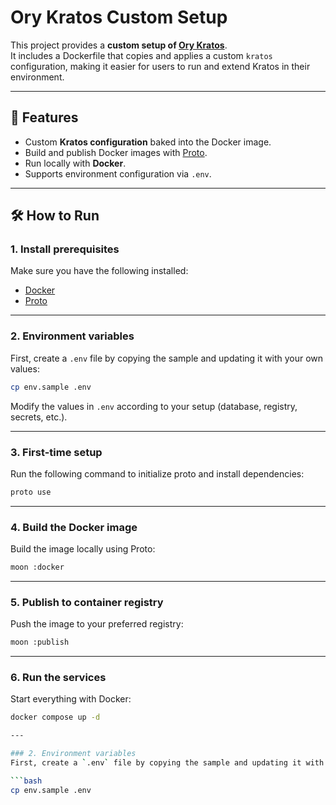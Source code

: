 # Ory Kratos Custom Setup

This project provides a **custom setup of [Ory Kratos](https://www.ory.sh/kratos/)**.  
It includes a Dockerfile that copies and applies a custom `kratos` configuration, making it easier for users to run and extend Kratos in their environment.  

---

## 🚀 Features
- Custom **Kratos configuration** baked into the Docker image.  
- Build and publish Docker images with [Proto](https://moonrepo.dev/proto).  
- Run locally with **Docker**.  
- Supports environment configuration via `.env`.  

---

## 🛠️ How to Run  

### 1. Install prerequisites
Make sure you have the following installed:  
- [Docker](https://docs.docker.com/get-docker/)  
- [Proto](https://moonrepo.dev/proto)  

---

### 2. Environment variables
First, create a `.env` file by copying the sample and updating it with your own values:  

```bash
cp env.sample .env
```

Modify the values in `.env` according to your setup (database, registry, secrets, etc.).  

---

### 3. First-time setup
Run the following command to initialize proto and install dependencies:

```bash
proto use
```

---

### 4. Build the Docker image
Build the image locally using Proto:

```bash
moon :docker
```

---

### 5. Publish to container registry
Push the image to your preferred registry:

```bash
moon :publish
```

---

### 6. Run the services
Start everything with Docker:

```bash
docker compose up -d

---

### 2. Environment variables
First, create a `.env` file by copying the sample and updating it with your own values:  

```bash
cp env.sample .env
